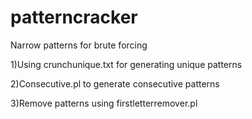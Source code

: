 # patterncracker
Narrow patterns for brute forcing


1)Using crunchunique.txt for generating unique patterns

2)Consecutive.pl to generate consecutive patterns

3)Remove patterns using firstletterremover.pl
